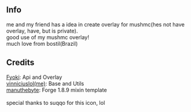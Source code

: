 ## Info
me and my friend has a idea in create overlay for mushmc(hes not have overlay, have, but is private).<br>
good use of my mushmc overlay!<br>
much love from bostil(Brazil)

## Credits
[Fyoki](https://github.com/dis6bled): Api and Overlay<br>
[vinniciuslol(me)](https://github.com/vinniciuslol): Base and Utils<br>
[manuthebyte](https://github.com/manuthebyte): Forge 1.8.9 mixin template<br><br>
special thanks to suqqo for this icon, lol
